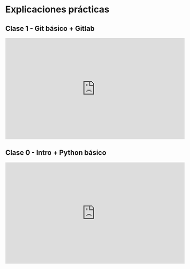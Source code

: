# Explicaciones prácticas

## Clase 1 - Git básico + Gitlab

<iframe width="560" height="315" src="https://www.youtube.com/embed/M1vnhNl21eI?si=9OkUSHgd0p9keq7D" title="YouTube video player" frameborder="0" allow="accelerometer; autoplay; clipboard-write; encrypted-media; gyroscope; picture-in-picture; web-share" referrerpolicy="strict-origin-when-cross-origin" allowfullscreen></iframe>

## Clase 0 - Intro + Python básico

<iframe width="560" height="315" src="https://www.youtube.com/embed/gHF4E-z0dV0?si=Sxdl5nlrKiljaAAW" title="Clase 0 - Intro + Python básico" frameborder="0" allow="accelerometer; autoplay; clipboard-write; encrypted-media; gyroscope; picture-in-picture; web-share" referrerpolicy="strict-origin-when-cross-origin" allowfullscreen></iframe>
